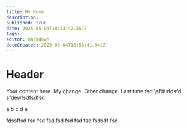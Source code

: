 ```yaml
---
title: My Home
description: 
published: true
date: 2025-05-04T18:53:42.557Z
tags: 
editor: markdown
dateCreated: 2025-05-04T18:53:41.942Z
---
```


# Header
Your content here. My change. Other change.
Last time.fsd
\sfd\sfdsfd
sfdewfsdfsdfsd

a
b
c
d
e

fdssffsd
fsd
fsd
fsd
fsd
fsd
fsd
fsd
fsdsdf
fsd
